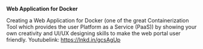 **Web Application for Docker**

Creating a Web Application for Docker (one of the great Containerization Tool which provides the user Platform as a Service (PaaS)) by showing your own creativity and UI/UX designing skills to make the web portal user friendly. Youtubelink: https://lnkd.in/gcsAgUp
